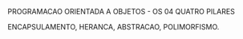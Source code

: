 PROGRAMACAO ORIENTADA A OBJETOS - OS 04 QUATRO PILARES

ENCAPSULAMENTO,
HERANCA,
ABSTRACAO,
POLIMORFISMO.
